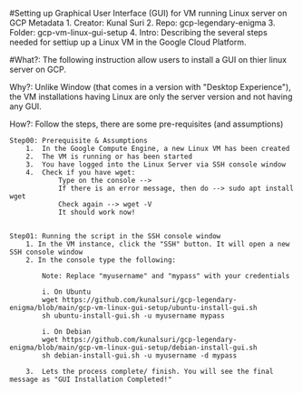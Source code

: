 #Setting up Graphical User Interface (GUI) for VM running Linux server on GCP
	Metadata
		1.	Creator:	Kunal Suri
		2.	Repo:		gcp-legendary-enigma
		3. 	Folder:		gcp-vm-linux-gui-setup
		4. 	Intro:		Describing the several steps needed for settiup up a Linux VM in the Google Cloud Platform.
		

#What?:	
The following instruction allow users to install a GUI on thier linux server on GCP. 

Why?:	Unlike Window (that comes in a version with "Desktop Experience"), the VM installations having Linux are only the server version and not having any GUI.

How?:	Follow the steps, there are some pre-requisites (and assumptions)

	Step00:	Prerequisite & Assumptions
		1.	In the Google Compute Engine, a new Linux VM has been created
		2.	The VM is running or has been started 
		3. 	You have logged into the Linux Server via SSH console window 
		4. 	Check if you have wget: 
				Type on the console --> 
				If there is an error message, then do --> sudo apt install wget
				Check again --> wget -V
				It should work now!
		
		
	Step01: Running the script in the SSH console window
		1. In the VM instance, click the "SSH" button. It will open a new SSH console window
		2. In the console type the following:
			
			Note: Replace "myusername" and "mypass" with your credentials
			
			i. On Ubuntu 
			wget https://github.com/kunalsuri/gcp-legendary-enigma/blob/main/gcp-vm-linux-gui-setup/ubuntu-install-gui.sh
			sh ubuntu-install-gui.sh -u myusername mypass
			
			i. On Debian
			wget https://github.com/kunalsuri/gcp-legendary-enigma/blob/main/gcp-vm-linux-gui-setup/debian-install-gui.sh
			sh debian-install-gui.sh -u myusername -d mypass
			
		3.	Lets the process complete/ finish. You will see the final message as "GUI Installation Completed!"
